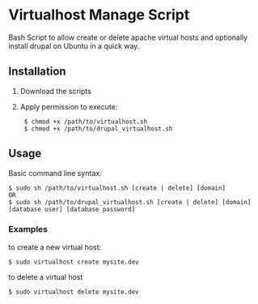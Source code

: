 Virtualhost Manage Script
===========

Bash Script to allow create or delete apache virtual hosts and optionally install drupal on Ubuntu in a quick way.

## Installation ##

1. Download the scripts
2. Apply permission to execute:

        $ chmod +x /path/to/virtualhost.sh
        $ chmod +x /path/to/drupal_virtualhost.sh
  
## Usage ##

Basic command line syntax:

    $ sudo sh /path/to/virtualhost.sh [create | delete] [domain] 
	OR
    $ sudo sh /path/to/drupal_virtualhost.sh [create | delete] [domain] [database user] [database password]
    

### Examples ###

to create a new virtual host:

    $ sudo virtualhost create mysite.dev
  
to delete a virtual host

    $ sudo virtualhost delete mysite.dev
